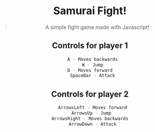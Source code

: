 <div align="center">

# Samurai Fight!
> A simple fight game made with Javascript!


## Controls for player 1

```sh
  A - Moves backwards
  W - Jump
  D - Moves forward  
  SpaceBar - Attack
```

## Controls for player 2

```sh
  ArrowsLeft - Moves forward
  ArrowsUp - Jump 
  ArrowsRight - Moves backwards  
  ArrowDown - Attack
```
   

</div>